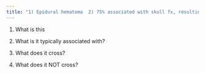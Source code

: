 ```yaml
---
title: "1) Epidural hematoma  2) 75% associated with skull fx, resulting in rupture of the <b>middle meningeal artery</b>  3) Crosses the falx and tentorium  4) Does not cross cranial suture lines"
---
```

1) What is this 

2) What is it typically associated with?

3) What does it cross?

4) What does it NOT cross?

